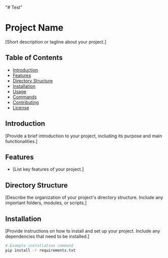 "# Test" 
# Project Name

[Short description or tagline about your project.]

## Table of Contents

- [Introduction](#introduction)
- [Features](#features)
- [Directory Structure](#directory-structure)
- [Installation](#installation)
- [Usage](#usage)
- [Commands](#commands)
- [Contributing](#contributing)
- [License](#license)

## Introduction

[Provide a brief introduction to your project, including its purpose and main functionalities.]

## Features

- [List key features of your project.]

## Directory Structure

[Describe the organization of your project's directory structure. Include any important folders, modules, or scripts.]

## Installation

[Provide instructions on how to install and set up your project. Include any dependencies that need to be installed.]

```bash
# Example installation command
pip install -r requirements.txt
